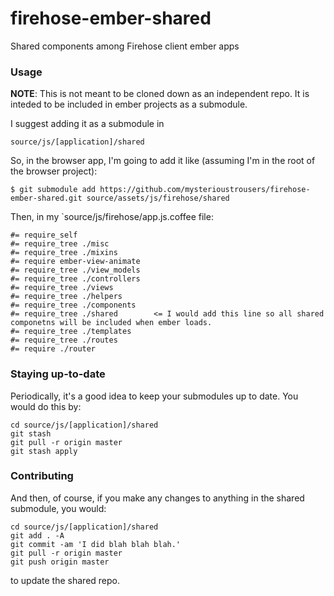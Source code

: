 firehose-ember-shared
=====================

Shared components among Firehose client ember apps


### Usage

**NOTE**: This is not meant to be cloned down as an independent repo. It is inteded to be included in ember projects as a submodule.

I suggest adding it as a submodule in

    source/js/[application]/shared
    
So, in the browser app, I'm going to add it like (assuming I'm in the root of the browser project):

    $ git submodule add https://github.com/mysterioustrousers/firehose-ember-shared.git source/assets/js/firehose/shared

Then, in my `source/js/firehose/app.js.coffee file:

    #= require_self
    #= require_tree ./misc
    #= require_tree ./mixins
    #= require ember-view-animate
    #= require_tree ./view_models
    #= require_tree ./controllers
    #= require_tree ./views
    #= require_tree ./helpers
    #= require_tree ./components
    #= require_tree ./shared        <= I would add this line so all shared componetns will be included when ember loads.
    #= require_tree ./templates
    #= require_tree ./routes
    #= require ./router
    
### Staying up-to-date

Periodically, it's a good idea to keep your submodules up to date. You would do this by:

    cd source/js/[application]/shared
    git stash
    git pull -r origin master
    git stash apply

### Contributing

And then, of course, if you make any changes to anything in the shared submodule, you would:

    cd source/js/[application]/shared
    git add . -A
    git commit -am 'I did blah blah blah.'
    git pull -r origin master
    git push origin master

to update the shared repo.
